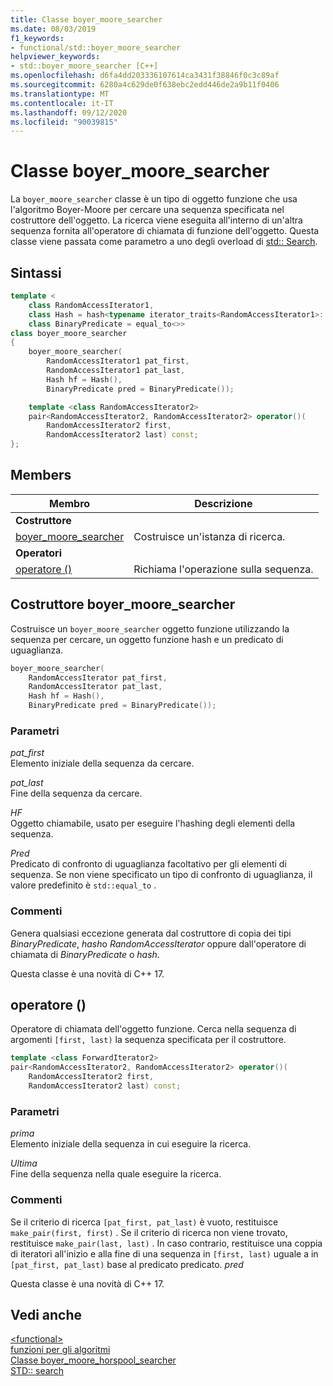 ```yaml
---
title: Classe boyer_moore_searcher
ms.date: 08/03/2019
f1_keywords:
- functional/std::boyer_moore_searcher
helpviewer_keywords:
- std::boyer_moore_searcher [C++]
ms.openlocfilehash: d6fa4dd203336107614ca3431f38846f0c3c89af
ms.sourcegitcommit: 6280a4c629de0f638ebc2edd446de2a9b11f0406
ms.translationtype: MT
ms.contentlocale: it-IT
ms.lasthandoff: 09/12/2020
ms.locfileid: "90039815"
---
```

# <a name="boyer_moore_searcher-class"></a>Classe boyer_moore_searcher

La `boyer_moore_searcher` classe è un tipo di oggetto funzione che usa l'algoritmo Boyer-Moore per cercare una sequenza specificata nel costruttore dell'oggetto. La ricerca viene eseguita all'interno di un'altra sequenza fornita all'operatore di chiamata di funzione dell'oggetto. Questa classe viene passata come parametro a uno degli overload di [std:: Search](algorithm-functions.md#search).

## <a name="syntax"></a>Sintassi

```cpp
template <
    class RandomAccessIterator1,
    class Hash = hash<typename iterator_traits<RandomAccessIterator1>::value_type>,
    class BinaryPredicate = equal_to<>>
class boyer_moore_searcher
{
    boyer_moore_searcher(
        RandomAccessIterator1 pat_first,
        RandomAccessIterator1 pat_last,
        Hash hf = Hash(),
        BinaryPredicate pred = BinaryPredicate());

    template <class RandomAccessIterator2>
    pair<RandomAccessIterator2, RandomAccessIterator2> operator()(
        RandomAccessIterator2 first,
        RandomAccessIterator2 last) const;
};
```

## <a name="members"></a>Members

| Membro | Descrizione |
| - | - |
| **Costruttore** | |
| [boyer_moore_searcher](#boyer-moore-searcher-constructor) | Costruisce un'istanza di ricerca. |
| **Operatori** | |
| [operatore ()](#operator-call) | Richiama l'operazione sulla sequenza. |

## <a name="boyer_moore_searcher-constructor"></a><a name="boyer-moore-searcher-constructor"></a> Costruttore boyer_moore_searcher

Costruisce un `boyer_moore_searcher` oggetto funzione utilizzando la sequenza per cercare, un oggetto funzione hash e un predicato di uguaglianza.

```cpp
boyer_moore_searcher(
    RandomAccessIterator pat_first,
    RandomAccessIterator pat_last,
    Hash hf = Hash(),
    BinaryPredicate pred = BinaryPredicate());
```

### <a name="parameters"></a>Parametri

*pat_first*\
Elemento iniziale della sequenza da cercare.

*pat_last*\
Fine della sequenza da cercare.

*HF*\
Oggetto chiamabile, usato per eseguire l'hashing degli elementi della sequenza.

*Pred*\
Predicato di confronto di uguaglianza facoltativo per gli elementi di sequenza. Se non viene specificato un tipo di confronto di uguaglianza, il valore predefinito è `std::equal_to` .

### <a name="remarks"></a>Commenti

Genera qualsiasi eccezione generata dal costruttore di copia dei tipi *BinaryPredicate*, *hash*o *RandomAccessIterator* oppure dall'operatore di chiamata di *BinaryPredicate* o *hash*.

Questa classe è una novità di C++ 17.

## <a name="operator"></a><a name="operator-call"></a> operatore ()

Operatore di chiamata dell'oggetto funzione. Cerca nella sequenza di argomenti `[first, last)` la sequenza specificata per il costruttore.

```cpp
template <class ForwardIterator2>
pair<RandomAccessIterator2, RandomAccessIterator2> operator()(
    RandomAccessIterator2 first,
    RandomAccessIterator2 last) const;
```

### <a name="parameters"></a>Parametri

*prima*\
Elemento iniziale della sequenza in cui eseguire la ricerca.

*Ultima*\
Fine della sequenza nella quale eseguire la ricerca.

### <a name="remarks"></a>Commenti

Se il criterio di ricerca `[pat_first, pat_last)` è vuoto, restituisce `make_pair(first, first)` . Se il criterio di ricerca non viene trovato, restituisce `make_pair(last, last)` . In caso contrario, restituisce una coppia di iteratori all'inizio e alla fine di una sequenza in `[first, last)` uguale a in `[pat_first, pat_last)` base al predicato predicato. *pred*

Questa classe è una novità di C++ 17.

## <a name="see-also"></a>Vedi anche

[\<functional>](functional.md)\
[funzioni per gli algoritmi](algorithm-functions.md)\
[Classe boyer_moore_horspool_searcher](boyer-moore-horspool-searcher-class.md)\
[STD:: search](algorithm-functions.md#search)
